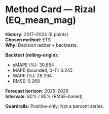 # Method Card — Rizal (EQ_mean_mag)

**History:** 2017–2024 (8 points)  
**Chosen method:** ETS  
**Why:** Decision ladder + backtests.

**Backtest (rolling-origin):**
- sMAPE (%): 30.654
- MAPE (bounded, 0–1): 0.245
- WAPE (%): 28.294
- RMSE: 0.268

**Forecast horizon:** 2025–2029  
**Intervals:** 80% / 95% (RMSE-based)

**Guardrails:** Positive-only; Not a percent series.
